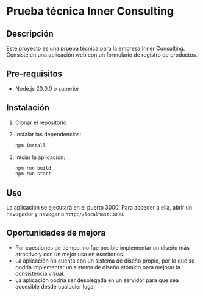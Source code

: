 # Prueba técnica Inner Consulting

## Descripción

Este proyecto es una prueba técnica para la empresa Inner Consulting. Consiste en una aplicación web con un formulario de registro de productos.

## Pre-requisitos

- Node.js 20.0.0 o superior

## Instalación

1. Clonar el repositorio
2. Instalar las dependencias:

    ```bash
    npm install
    ```

3. Iniciar la aplicación:

    ```bash
    npm run build
    npm run start
    ```

## Uso

La aplicación se ejecutará en el puerto 3000. Para acceder a ella, abrir un navegador y navegar a `http://localhost:3000`.

## Oportunidades de mejora

- Por cuestiones de tiempo, no fue posible implementar un diseño más atractivo y con un mejor uso en escritorios.
- La aplicación no cuenta con un sistema de diseño propio, por lo que se podría implementar un sistema de diseño atómico para mejorar la consistencia visual.
- La aplicación podría ser desplegada en un servidor para que sea accesible desde cualquier lugar.
